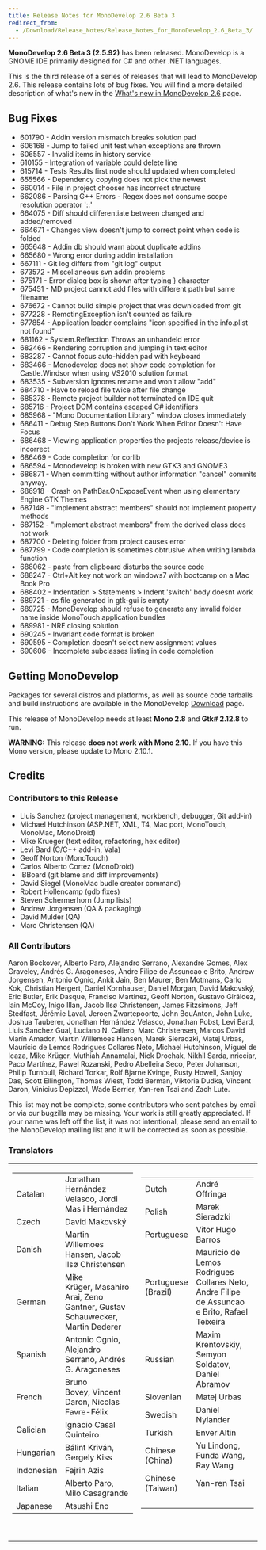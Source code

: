 ```yaml
---
title: Release Notes for MonoDevelop 2.6 Beta 3
redirect_from:
  - /Download/Release_Notes/Release_Notes_for_MonoDevelop_2.6_Beta_3/
---
```


**MonoDevelop 2.6 Beta 3 (2.5.92)** has been released. MonoDevelop is a GNOME IDE primarily designed for C# and other .NET languages.

This is the third release of a series of releases that will lead to MonoDevelop 2.6. This release contains lots of bug fixes. You will find a more detailed description of what's new in the [What's new in MonoDevelop 2.6](/documentation/release-notes/whats-new-in-monodevelop-2.6/ "Download/What's new in MonoDevelop 2.6") page.

Bug Fixes
---------

-   601790 - Addin version mismatch breaks solution pad
-   606168 - Jump to failed unit test when exceptions are thrown
-   606557 - Invalid items in history service
-   610155 - Integration of variable could delete line
-   615714 - Tests Results first node should updated when completed
-   655566 - Dependency copying does not pick the newest
-   660014 - File in project chooser has incorrect structure
-   662086 - Parsing G++ Errors - Regex does not consume scope resolution operator '::'
-   664075 - Diff should differentiate between changed and added/removed
-   664671 - Changes view doesn't jump to correct point when code is folded
-   665648 - Addin db should warn about duplicate addins
-   665680 - Wrong error during addin installation
-   667111 - Git log differs from "git log" output
-   673572 - Miscellaneous svn addin problems
-   675171 - Error dialog box is shown after typing } character
-   675451 - MD project cannot add files with different path but same filename
-   676672 - Cannot build simple project that was downloaded from git
-   677228 - RemotingException isn't counted as failure
-   677854 - Application loader complains "icon specified in the info.plist not found"
-   681162 - System.Reflection Throws an unhandeld error
-   682466 - Rendering corruption and jumping in text editor
-   683287 - Cannot focus auto-hidden pad with keyboard
-   683466 - Monodevelop does not show code completion for Castle.Windsor when using VS2010 solution format
-   683535 - Subversion ignores rename and won't allow "add"
-   684710 - Have to reload file twice after file change
-   685378 - Remote project builder not terminated on IDE quit
-   685716 - Project DOM contains escaped C# identifiers
-   685968 - "Mono Documentation Library" window closes immediately
-   686411 - Debug Step Buttons Don't Work When Editor Doesn't Have Focus
-   686468 - Viewing application properties the projects release/device is incorrect
-   686469 - Code completion for corlib
-   686594 - Monodevelop is broken with new GTK3 and GNOME3
-   686871 - When committing without author information "cancel" commits anyway.
-   686918 - Crash on PathBar.OnExposeEvent when using elementary Engine GTK Themes
-   687148 - "implement abstract members" should not implement property methods
-   687152 - "implement abstract members" from the derived class does not work
-   687700 - Deleting folder from project causes error
-   687799 - Code completion is sometimes obtrusive when writing lambda function
-   688062 - paste from clipboard disturbs the source code
-   688247 - Ctrl+Alt key not work on windows7 with bootcamp on a Mac Book Pro
-   688402 - Indentation \> Statements \> Indent 'switch' body doesnt work
-   689721 - cs file generated in gtk-gui is empty
-   689725 - MonoDevelop should refuse to generate any invalid folder name inside MonoTouch application bundles
-   689981 - NRE closing solution
-   690245 - Invariant code format is broken
-   690595 - Completion doesn't select new assignment values
-   690606 - Incomplete subclasses listing in code completion

Getting MonoDevelop
-------------------

Packages for several distros and platforms, as well as source code tarballs and build instructions are available in the MonoDevelop [Download](/download/ "Download") page.

This release of MonoDevelop needs at least **Mono 2.8** and **Gtk# 2.12.8** to run.

**WARNING:** This release **does not work with Mono 2.10**. If you have this Mono version, please update to Mono 2.10.1.

Credits
-------

### Contributors to this Release 

-   Lluis Sanchez (project management, workbench, debugger, Git add-in)
-   Michael Hutchinson (ASP.NET, XML, T4, Mac port, MonoTouch, MonoMac, MonoDroid)
-   Mike Krueger (text editor, refactoring, hex editor)
-   Levi Bard (C/C++ add-in, Vala)
-   Geoff Norton (MonoTouch)
-   Carlos Alberto Cortez (MonoDroid)
-   IBBoard (git blame and diff improvements)
-   David Siegel (MonoMac budle creator command)
-   Robert Hollencamp (gdb fixes)
-   Steven Schermerhorn (Jump lists)
-   Andrew Jorgensen (QA & packaging)
-   David Mulder (QA)
-   Marc Christensen (QA)

### All Contributors

Aaron Bockover, Alberto Paro, Alejandro Serrano, Alexandre Gomes, Alex Graveley, Andrés G. Aragoneses, Andre Filipe de Assuncao e Brito, Andrew Jorgensen, Antonio Ognio, Ankit Jain, Ben Maurer, Ben Motmans, Carlo Kok, Christian Hergert, Daniel Kornhauser, Daniel Morgan, David Makovský, Eric Butler, Erik Dasque, Franciso Martinez, Geoff Norton, Gustavo Giráldez, Iain McCoy, Inigo Illan, Jacob Ilsø Christensen, James Fitzsimons, Jeff Stedfast, Jérémie Laval, Jeroen Zwartepoorte, John BouAnton, John Luke, Joshua Tauberer, Jonathan Hernández Velasco, Jonathan Pobst, Levi Bard, Lluis Sanchez Gual, Luciano N. Callero, Marc Christensen, Marcos David Marín Amador, Martin Willemoes Hansen, Marek Sieradzki, Matej Urbas, Maurício de Lemos Rodrigues Collares Neto, Michael Hutchinson, Miguel de Icaza, Mike Krüger, Muthiah Annamalai, Nick Drochak, Nikhil Sarda, nricciar, Paco Martínez, Pawel Rozanski, Pedro Abelleira Seco, Peter Johanson, Philip Turnbull, Richard Torkar, Rolf Bjarne Kvinge, Rusty Howell, Sanjoy Das, Scott Ellington, Thomas Wiest, Todd Berman, Viktoria Dudka, Vincent Daron, Vinicius Depizzol, Wade Berrier, Yan-ren Tsai and Zach Lute.

This list may not be complete, some contributors who sent patches by email or via our bugzilla may be missing. Your work is still greatly appreciated. If your name was left off the list, it was not intentional, please send an email to the MonoDevelop mailing list and it will be corrected as soon as possible.

### Translators

<table>
<colgroup>
<col width="50%" />
<col width="50%" />
</colgroup>
<tbody>
<tr class="odd">
<td align="left"><table>
<tbody>
<tr class="odd">
<td align="left">Catalan</td>
<td align="left">Jonathan Hernández Velasco, Jordi Mas i Hernández</td>
</tr>
<tr class="even">
<td align="left">Czech</td>
<td align="left">David Makovský</td>
</tr>
<tr class="odd">
<td align="left">Danish</td>
<td align="left">Martin Willemoes Hansen, Jacob Ilsø Christensen</td>
</tr>
<tr class="even">
<td align="left">German</td>
<td align="left">Mike Krüger, Masahiro Arai, Zeno Gantner, Gustav Schauwecker, Martin Dederer</td>
</tr>
<tr class="odd">
<td align="left">Spanish</td>
<td align="left">Antonio Ognio, Alejandro Serrano, Andrés G. Aragoneses</td>
</tr>
<tr class="even">
<td align="left">French</td>
<td align="left">Bruno Bovey, Vincent Daron, Nicolas Favre-Félix</td>
</tr>
<tr class="odd">
<td align="left">Galician</td>
<td align="left">Ignacio Casal Quinteiro</td>
</tr>
<tr class="even">
<td align="left">Hungarian</td>
<td align="left">Bálint Kriván, Gergely Kiss</td>
</tr>
<tr class="odd">
<td align="left">Indonesian</td>
<td align="left">Fajrin Azis</td>
</tr>
<tr class="even">
<td align="left">Italian</td>
<td align="left">Alberto Paro, Milo Casagrande</td>
</tr>
<tr class="odd">
<td align="left">Japanese</td>
<td align="left">Atsushi Eno</td>
</tr>
</tbody>
</table>
<p> </p></td>
<td align="left"><table>
<tbody>
<tr class="odd">
<td align="left">Dutch</td>
<td align="left">André Offringa</td>
</tr>
<tr class="even">
<td align="left">Polish</td>
<td align="left">Marek Sieradzki</td>
</tr>
<tr class="odd">
<td align="left">Portuguese</td>
<td align="left">Vitor Hugo Barros</td>
</tr>
<tr class="even">
<td align="left">Portuguese<br /> (Brazil)</td>
<td align="left">Mauricio de Lemos Rodrigues Collares Neto, Andre Filipe de Assuncao e Brito, Rafael Teixeira</td>
</tr>
<tr class="odd">
<td align="left">Russian</td>
<td align="left">Maxim Krentovskiy, Semyon Soldatov, Daniel Abramov</td>
</tr>
<tr class="even">
<td align="left">Slovenian</td>
<td align="left">Matej Urbas</td>
</tr>
<tr class="odd">
<td align="left">Swedish</td>
<td align="left">Daniel Nylander</td>
</tr>
<tr class="even">
<td align="left">Turkish</td>
<td align="left">Enver Altin</td>
</tr>
<tr class="odd">
<td align="left">Chinese<br /> (China)</td>
<td align="left">Yu Lindong, Funda Wang, Ray Wang</td>
</tr>
<tr class="even">
<td align="left">Chinese<br /> (Taiwan)</td>
<td align="left">Yan-ren Tsai</td>
</tr>
<tr class="odd">
<td align="left"> </td>
<td align="left"> </td>
</tr>
</tbody>
</table>
<p> </p></td>
</tr>
</tbody>
</table>
